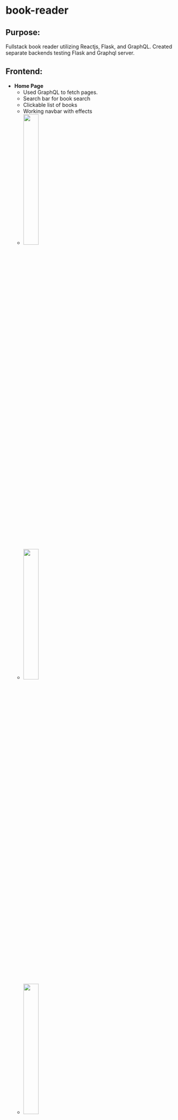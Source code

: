 # book-reader

## **Purpose:**
Fullstack book reader utilizing Reactjs, Flask, and GraphQL. Created separate backends testing Flask and Graphql server. 

## **Frontend:** 
- **Home Page**
  - Used GraphQL to fetch pages. 
  - Search bar for book search
  - Clickable list of books
  - Working navbar with effects
  - <img src="https://user-images.githubusercontent.com/41726552/205561299-a63b5a13-7b69-49a3-b806-1007eac03766.png" width="30%" height="30%">
  - <img src="https://user-images.githubusercontent.com/41726552/205561292-172d6876-3d4b-4f53-82c2-b4ab4903ed91.png" width="30%" height="30%">
  - <img src="https://user-images.githubusercontent.com/41726552/205561603-b46a418e-f337-4156-a6b7-3f6ed35d8e61.png" width="30%" height="30%">
